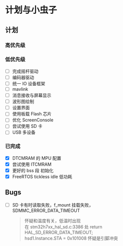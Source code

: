 # 计划与小虫子

## 计划
### 高优先级

### 低优先级
- [ ] 完成摇杆驱动
- [ ] 编码器驱动
- [ ] 统一 IO 设备框架
- [ ] mavlink
- [ ] 消息接收与屏幕显示
- [ ] 波形图绘制
- [ ] 设置界面
- [ ] 使用板载 Flash 芯片
- [ ] 优化 ScreenConsole
- [ ] 尝试使用 SD 卡
- [ ] USB 多设备

### 已完成
- [x] DTCMRAM 的 MPU 配置
- [x] 尝试使用 ITCMRAM
- [x] 更好的 bss 段 初始化
- [x] FreeRTOS tickless idle 低功耗
## Bugs
- [ ] SD 卡有时读取失败，f_mount 挂载失败，SDMMC_ERROR_DATA_TIMEOUT
    > 怀疑和温度有关，低温时出现  
    > 在 stm32h7xx_hal_sd.c:3386 处 return HAL_SD_ERROR_DATA_TIMEOUT;  
    > hsd1.Instance.STA = 0x101008
    > 怀疑是引脚冲突

